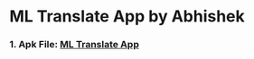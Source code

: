# ML Translate App by Abhishek

### 1. Apk File: [ML Translate App](https://github.com/Abhidhimann/mlTranslateApp/blob/translate_app_dev/app/release/app-release.apk.zip)

